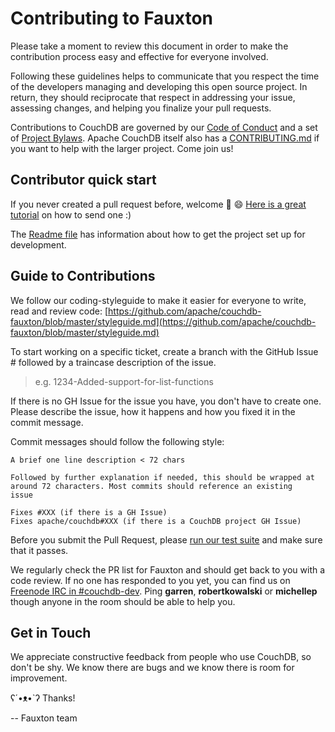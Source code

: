# Contributing to Fauxton

Please take a moment to review this document in order to make the contribution
process easy and effective for everyone involved.

Following these guidelines helps to communicate that you respect the time of
the developers managing and developing this open source project. In return,
they should reciprocate that respect in addressing your issue, assessing
changes, and helping you finalize your pull requests.

Contributions to CouchDB are governed by our [Code of Conduct][6] and a set of
[Project Bylaws][7]. Apache CouchDB itself also has a [CONTRIBUTING.md][9] if
you want to help with the larger project. Come join us!

## Contributor quick start

If you never created a pull request before, welcome :tada: :smile: [Here is a great tutorial](https://egghead.io/series/how-to-contribute-to-an-open-source-project-on-github)
on how to send one :)

The [Readme file](https://github.com/apache/couchdb-fauxton/blob/master/readme.md) has information about how to get the project set up for development.

## Guide to Contributions

We follow our coding-styleguide to make it easier for everyone to write, read and review code:
[https://github.com/apache/couchdb-fauxton/blob/master/styleguide.md](https://github.com/apache/couchdb-fauxton/blob/master/styleguide.md)

To start working on a specific ticket, create a branch with the GitHub Issue # followed by a traincase description of the issue.

> e.g. 1234-Added-support-for-list-functions

If there is no GH Issue for the issue you have, you don't have to create one. Please describe the issue, how it happens and how you fixed it in the commit message.

Commit messages should follow the following style:

```
A brief one line description < 72 chars

Followed by further explanation if needed, this should be wrapped at
around 72 characters. Most commits should reference an existing
issue

Fixes #XXX (if there is a GH Issue)
Fixes apache/couchdb#XXX (if there is a CouchDB project GH Issue)
```

Before you submit the Pull Request, please [run our test suite](#tests.md) and make sure that it passes.

We regularly check the PR list for Fauxton and should get back
to you with a code review. If no one has responded to you yet, you can find us on [Freenode IRC in #couchdb-dev][8].
Ping **garren**, **robertkowalski** or **michellep** though anyone in the room should be able to help you.

## Get in Touch

We appreciate constructive feedback from people who use CouchDB, so don't be shy. We know there are bugs and we know
there is room for improvement.

ʕ´•ᴥ•`ʔ Thanks!

-- Fauxton team

[6]: http://couchdb.apache.org/conduct.html
[7]: http://couchdb.apache.org/bylaws.html
[8]: http://webchat.freenode.net?channels=%23couchdb-dev
[9]: https://github.com/apache/couchdb/blob/master/CONTRIBUTING.md
